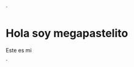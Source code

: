 `<h1>Hola soy megapastelito</h1>
<p>Este es mi <a href="https://64c84d9df7fa681795181a2d--resonant-douhua-594ed5.netlify.app/"></a></p>
`
